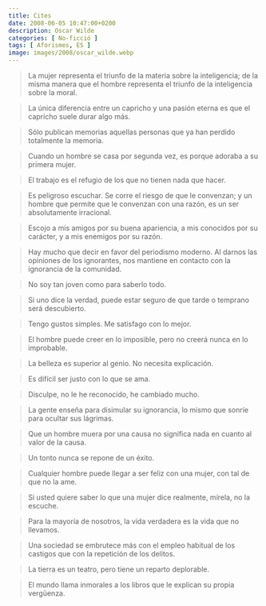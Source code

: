 ```yaml
---
title: Cites
date: 2008-06-05 10:47:00+0200
description: Oscar Wilde
categories: [ No-ficció ]
tags: [ Aforismes, ES ]
image: images/2008/oscar_wilde.webp
---
```


> La mujer representa el triunfo de la materia sobre la inteligencia; de la misma manera que el hombre representa el triunfo de la inteligencia sobre la moral.

> La única diferencia entre un capricho y una pasión eterna es que el capricho suele durar algo más.

> Sólo publican memorias aquellas personas que ya han perdido totalmente la memoria.

> Cuando un hombre se casa por segunda vez, es porque adoraba a su primera mujer.

> El trabajo es el refugio de los que no tienen nada que hacer.

> Es peligroso escuchar. Se corre el riesgo de que le convenzan; y un hombre que permite que le convenzan con una razón, es un ser absolutamente irracional.

> Escojo a mis amigos por su buena apariencia, a mis conocidos por su carácter, y a mis enemigos por su razón.

> Hay mucho que decir en favor del periodismo moderno. Al darnos las opiniones de los ignorantes, nos mantiene en contacto con la ignorancia de la comunidad.

> No soy tan joven como para saberlo todo.

> Si uno dice la verdad, puede estar seguro de que tarde o temprano será descubierto.

> Tengo gustos simples. Me satisfago con lo mejor.

> El hombre puede creer en lo imposible, pero no creerá nunca en lo improbable.

> La belleza es superior al genio. No necesita explicación.

> Es difícil ser justo con lo que se ama.

> Disculpe, no le he reconocido, he cambiado mucho.

> La gente enseña para disimular su ignorancia, lo mismo que sonríe para ocultar sus lágrimas.

> Que un hombre muera por una causa no significa nada en cuanto al valor de la causa.

> Un tonto nunca se repone de un éxito.

> Cualquier hombre puede llegar a ser feliz con una mujer, con tal de que no la ame.

> Si usted quiere saber lo que una mujer dice realmente, mírela, no la escuche.

> Para la mayoría de nosotros, la vida verdadera es la vida que no llevamos.

> Una sociedad se embrutece más con el empleo habitual de los castigos que con la repetición de los delitos.

> La tierra es un teatro, pero tiene un reparto deplorable.

> El mundo llama inmorales a los libros que le explican su propia vergüenza.
